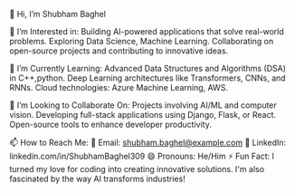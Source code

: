 👋 Hi, I’m Shubham Baghel

👀 I’m Interested in:
Building AI-powered applications that solve real-world problems.
Exploring Data Science, Machine Learning.
Collaborating on open-source projects and contributing to innovative ideas.

🌱 I’m Currently Learning:
Advanced Data Structures and Algorithms (DSA) in C++,python.
Deep Learning architectures like Transformers, CNNs, and RNNs.
Cloud technologies: Azure Machine Learning, AWS.

💞️ I’m Looking to Collaborate On:
Projects involving AI/ML and computer vision.
Developing full-stack applications using Django, Flask, or React.
Open-source tools to enhance developer productivity.

📫 How to Reach Me:
📧 Email: shubham.baghel@example.com
💼 LinkedIn: linkedin.com/in/ShubhamBaghel309
😄 Pronouns:
He/Him
⚡ Fun Fact:
I turned my love for coding into creating innovative solutions. I'm also fascinated by the way AI transforms industries!
